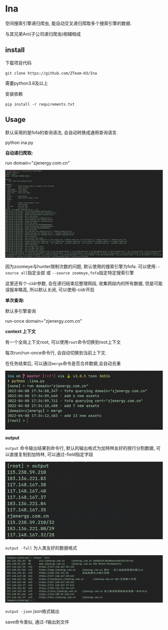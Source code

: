 # Ina

空间搜索引擎递归爬虫, 能自动交叉递归爬取多个搜索引擎的数据.

与其兄弟Ani(子公司递归爬虫)相辅相成

## install
下载项目代码

`git clone https://github.com/ZTeam-H3/Ina`

需要python3.8及以上

安装依赖

`pip install -r requirements.txt`


## Usage
默认采用的是fofa的查询语法, 会自动转换成通用查询语言.

python ina.py

**自动递归爬取:**

run domain="zjenergy.com.cn"

![img.png](img/img.png)

因为zoomeye与hunter限制次数的问题, 默认使用的搜索引擎为fofa. 可以使用`--source all`指定全部 或 `--source zoomeye,fofa`指定特定搜索引擎

这里还有个-cidr参数, 会在递归结束后整理网段, 收集网段内的所有数据, 但是可能误报率略高, 所以默认关闭, 可以使用-cidr开启

**单次查询:**

默认多引擎查询

run-once domain="zjenergy.com.cn"

**context 上下文**

有一个全局上下文root, 可以使用`root`命令切换到root上下文

每次run/run-once命令行, 会自动切换到当前上下文.

在任务结束后, 可以通过`merge`命令是否合并数据,会自动去重

![img.png](img/img2.png)

**output**

`output` 命令输出结果到命令行, 默认的输出格式为加特林友好的按行分割数据, 可以直接复制到加特林, 可以通过-field指定字段

![img.png](img/img3.png)


`output -full` 为人类友好的数据格式

![img_1.png](img/img4.png)


`output -json` json格式输出


save命令类似, 通过-f输出到文件
